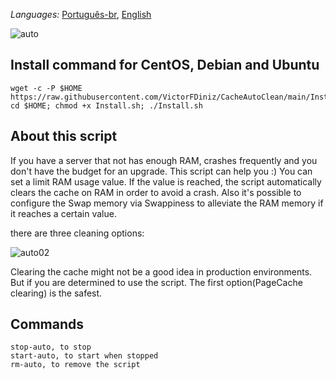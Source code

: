 _Languages:_ <a href="https://github.com/VictorFDiniz/CacheAutoClean/blob/main/README.pt-br.md">Português-br<a/>, <a href="https://github.com/VictorFDiniz/CacheAutoClean/edit/main/README.md">English</a>

![auto](https://user-images.githubusercontent.com/86570043/124396536-8eb5db80-dce0-11eb-891b-86b993047dd1.png)

## Install command for CentOS, Debian and Ubuntu
```
wget -c -P $HOME https://raw.githubusercontent.com/VictorFDiniz/CacheAutoClean/main/Install.sh; cd $HOME; chmod +x Install.sh; ./Install.sh
```

## About this script
If you have a server that not has enough RAM, crashes frequently and you don't have the budget for an upgrade. This script can help you :) You can set a limit RAM usage value. If the value is reached, the script automatically clears the cache on RAM in order to avoid a crash. Also it's possible to configure the Swap memory via Swappiness to alleviate the RAM memory if it reaches a certain value.

there are three cleaning options:
  
![auto02](https://user-images.githubusercontent.com/86570043/132132958-05897109-85ff-4191-9cd1-d4bbf168d426.png)
  
Clearing the cache might not be a good idea in production environments. But if you are determined to use the script. The first option(PageCache clearing) is the safest.

## Commands
```
stop-auto, to stop
start-auto, to start when stopped
rm-auto, to remove the script
```
